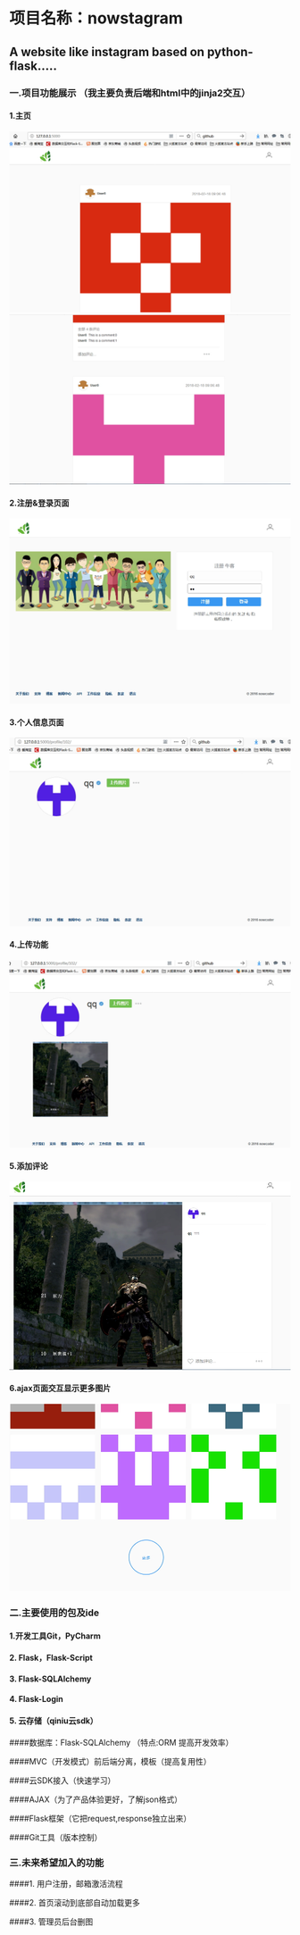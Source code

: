 # 项目名称：nowstagram  

## A website like instagram based on python-flask.....  

### 一.项目功能展示 （我主要负责后端和html中的jinja2交互） 

#### 1.主页
![主页](https://github.com/LDoubleZhi/image/blob/master/index-1.jpg)
![主页](https://github.com/LDoubleZhi/image/blob/master/index-2.jpg)  

#### 2.注册&登录页面
![](https://github.com/LDoubleZhi/image/blob/master/login.jpg)  

#### 3.个人信息页面
![](https://github.com/LDoubleZhi/image/blob/master/profile-1.jpg)  

#### 4.上传功能
![](https://github.com/LDoubleZhi/image/blob/master/upload.jpg)  

#### 5.添加评论
![](https://github.com/LDoubleZhi/image/blob/master/addcomment.jpg)  

#### 6.ajax页面交互显示更多图片
![](https://github.com/LDoubleZhi/image/blob/master/imagemore.jpg)  

### 二.主要使用的包及ide  

#### 1.开发工具Git，PyCharm

#### 2. Flask，Flask-Script

#### 3. Flask-SQLAlchemy

#### 4. Flask-Login

#### 5. 云存储（qiniu云sdk）

####数据库：Flask-SQLAlchemy （特点:ORM  提高开发效率）

####MVC（开发模式）前后端分离，模板（提高复用性）

####云SDK接入（快速学习）

####AJAX（为了产品体验更好，了解json格式）

####Flask框架（它把request,response独立出来）

####Git工具（版本控制）  


### 三.未来希望加入的功能
####1. 用户注册，邮箱激活流程

####2. 首页滚动到底部自动加载更多

####3. 管理员后台删图

